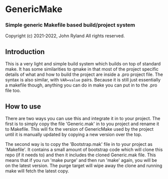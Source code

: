 
# GenericMake
### Simple generic Makefile based build/project system

Copyright (c) 2021-2022, John Ryland
All rights reserved.


## Introduction

This is a very light and simple build system which builds on top of standard make.
It has some similarities to qmake in that most of the project specific details of
what and how to build the project are inside a .pro project file. The syntax is also
similar, with `VAR=value` pairs. Because it is still just essentially a makefile though,
anything you can do in make you can put in to the .pro file too.


## How to use

There are two ways you can use this and integrate it in to your project. The
first is to simply copy the file 'Generic.mak' in to you project and rename it
to Makefile. This will fix the version of GenericMake used by the project until
it is manually updated by copying a new version over the top.

The second way is to copy the 'Bootstrap.mak' file in to your project as 'Makefile'.
It contains a small amount of bootstrap code which will clone this repo (if it needs to)
and then it includes the cloned Generic.mak file. This means that if you run 'make purge'
and then run 'make' again, you will be on the latest version. The purge target will
wipe away the clone and running make will fetch the latest copy.


